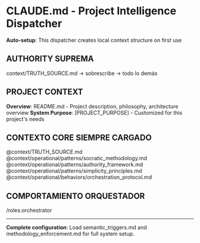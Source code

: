 # CLAUDE.md - Project Intelligence Dispatcher

**Auto-setup**: This dispatcher creates local context structure on first use

## AUTHORITY SUPREMA
context/TRUTH_SOURCE.md → sobrescribe → todo lo demás

## PROJECT CONTEXT
**Overview**: README.md - Project description, philosophy, architecture overview
**System Purpose**: [PROJECT_PURPOSE] - Customized for this project's needs

## CONTEXTO CORE SIEMPRE CARGADO
@context/TRUTH_SOURCE.md
@context/operational/patterns/socratic_methodology.md
@context/operational/patterns/authority_framework.md
@context/operational/patterns/simplicity_principles.md
@context/operational/behaviors/orchestration_protocol.md

## COMPORTAMIENTO ORQUESTADOR
/roles:orchestrator

---

**Complete configuration**: Load semantic_triggers.md and methodology_enforcement.md for full system setup.